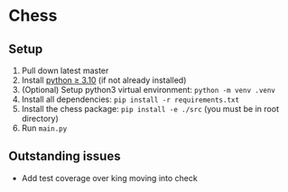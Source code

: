 # Chess

## Setup

1. Pull down latest master
2. Install [python ≥ 3.10](https://www.python.org/downloads/) (if not already installed)
3. (Optional) Setup python3 virtual environment: `python -m venv .venv`
4. Install all dependencies: `pip install -r requirements.txt`
5. Install the chess package: `pip install -e ./src` (you must be in root directory)
6. Run `main.py`

## Outstanding issues

- Add test coverage over king moving into check
